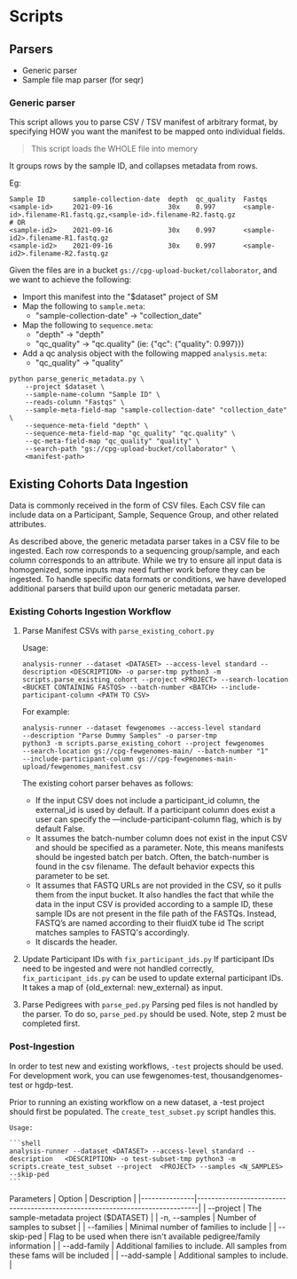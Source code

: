 # Scripts

## Parsers

- Generic parser
- Sample file map parser (for seqr)

### Generic parser

This script allows you to parse CSV / TSV manifest of arbitrary format, by
specifying HOW you want the manifest to be mapped onto individual fields.

> This script loads the WHOLE file into memory

It groups rows by the sample ID, and collapses metadata from rows.

Eg:

```text
Sample ID       sample-collection-date  depth  qc_quality  Fastqs
<sample-id>     2021-09-16              30x    0.997       <sample-id>.filename-R1.fastq.gz,<sample-id>.filename-R2.fastq.gz
# OR
<sample-id2>    2021-09-16              30x    0.997       <sample-id2>.filename-R1.fastq.gz
<sample-id2>    2021-09-16              30x    0.997       <sample-id2>.filename-R2.fastq.gz
```

Given the files are in a bucket `gs://cpg-upload-bucket/collaborator`,
and we want to achieve the following:

- Import this manifest into the "$dataset" project of SM
- Map the following to `sample.meta`:
    - "sample-collection-date" -> "collection_date"
- Map the following to `sequence.meta`:
    - "depth" -> "depth"
    - "qc_quality" -> "qc.quality" (ie: {"qc": {"quality": 0.997}})
- Add a qc analysis object with the following mapped `analysis.meta`:
    - "qc_quality" -> "quality"

```shell
python parse_generic_metadata.py \
    --project $dataset \
    --sample-name-column "Sample ID" \
    --reads-column "Fastqs" \
    --sample-meta-field-map "sample-collection-date" "collection_date" \
    --sequence-meta-field "depth" \
    --sequence-meta-field-map "qc_quality" "qc.quality" \
    --qc-meta-field-map "qc_quality" "quality" \
    --search-path "gs://cpg-upload-bucket/collaborator" \
    <manifest-path>
```

## Existing Cohorts Data Ingestion

Data is commonly received in the form of CSV files. Each CSV file can include data on a Participant, Sample, Sequence Group, and other related attributes.

As described above, the generic metadata parser takes in a CSV file to be ingested. Each row corresponds to a sequencing group/sample, and each column corresponds to an attribute. While we try to ensure all input data is homogenized, some inputs may need further work before they can be ingested. To handle specific data formats or conditions, we have developed additional parsers that build upon our generic metadata parser.

### Existing Cohorts Ingestion Workflow

1. Parse Manifest CSVs with `parse_existing_cohort.py`

    Usage:

    ```shell
    analysis-runner --dataset <DATASET> --access-level standard --description <DESCRIPTION> -o parser-tmp python3 -m scripts.parse_existing_cohort --project <PROJECT> --search-location <BUCKET CONTAINING FASTQS> --batch-number <BATCH> --include-participant-column <PATH TO CSV>
    ```

    For example:

    ```shell
    analysis-runner --dataset fewgenomes --access-level standard  
    --description "Parse Dummy Samples" -o parser-tmp  
    python3 -m scripts.parse_existing_cohort --project fewgenomes  
    --search-location gs://cpg-fewgenomes-main/ --batch-number "1"  
    --include-participant-column gs://cpg-fewgenomes-main-upload/fewgenomes_manifest.csv
    ```

    The existing cohort parser behaves as follows:

    - If the input CSV does not include a participant_id column, the external_id is used by default. If a participant column does exist a user can specify the —include-participant-column flag, which is by default False.
    - It assumes the batch-number column does not exist in the input CSV and should be specified as a parameter. Note, this means manifests should be ingested batch per batch. Often, the batch-number is found in the csv filename. The default behavior expects this parameter to be set.
    - It assumes that FASTQ URLs are not provided in the CSV, so it pulls them from the input bucket. It also handles the fact that while the data in the input CSV is provided according to a sample ID, these sample IDs are not present in the file path of the FASTQs. Instead, FASTQ’s are named according to their fluidX tube id The script matches samples to FASTQ's accordingly.
    - It discards the header.

2. Update Participant IDs with `fix_participant_ids.py`
If participant IDs need to be ingested and were not handled correctly, `fix_participant_ids.py` can be used to update external participant IDs. It takes a map of {old_external: new_external} as input.

3. Parse Pedigrees with `parse_ped.py`
Parsing ped files is not handled by the parser. To do so, `parse_ped.py` should be used. Note, step 2 must be completed first.

### Post-Ingestion

In order to test new and existing workflows, `-test` projects should be used.
For development work, you can use fewgenomes-test, thousandgenomes-test or hgdp-test.

Prior to running an existing workflow on a new dataset, a -test project should first be populated. The `create_test_subset.py` script handles this.

    Usage:

    ```shell
    analysis-runner --dataset <DATASET> --access-level standard --description   <DESCRIPTION> -o test-subset-tmp python3 -m scripts.create_test_subset --project  <PROJECT> --samples <N_SAMPLES> --skip-ped
    ```

Parameters
| Option        | Description                                                                  |
|---------------|------------------------------------------------------------------------------|
| --project     | The sample-metadata project ($DATASET)                                       |
| -n, --samples | Number of samples to subset                                                  |
| --families    | Minimal number of families to include                                        |
| --skip-ped    | Flag to be used when there isn't available pedigree/family information       |
| --add-family  | Additional families to include. All samples from these fams will be included |
| --add-sample  | Additional samples to include.                                               |
